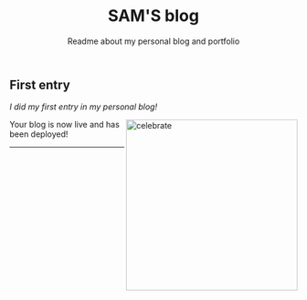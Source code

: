 <header>

# SAM'S blog

Readme about my personal blog and portfolio
</header>


## First entry

_I did my first entry in my personal blog!_

<img src=https://octodex.github.com/images/constructocat2.jpg alt=celebrate width=300 align=right>

Your blog is now live and has been deployed!



<footer>

<!--
  <<< Author notes: Footer >>>
  Add a link to get support, GitHub status page, code of conduct, license link.
-->

---


</footer>
